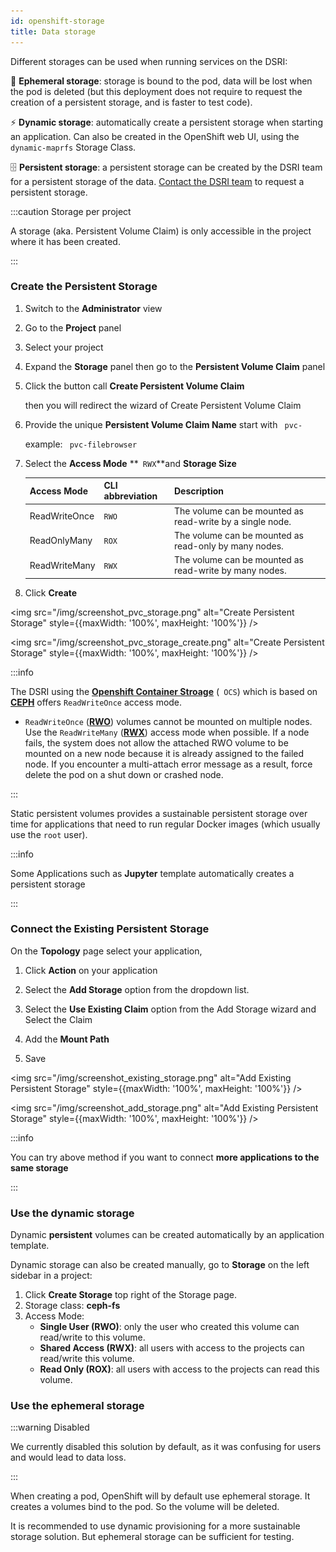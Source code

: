 ```yaml
---
id: openshift-storage
title: Data storage
---
```


Different storages can be used when running services on the DSRI:

🦋 **Ephemeral storage**: storage is bound to the pod, data will be lost when the pod is deleted (but this deployment does not require to request the creation of a persistent storage, and is faster to test code).

⚡ **Dynamic storage**:  automatically create a persistent storage when starting an application. Can also be created in the OpenShift web UI, using the `dynamic-maprfs` Storage Class.

🗄️ **Persistent storage**:  a persistent storage can be created by the DSRI team for a persistent storage of the data. [Contact the DSRI team](/help) to request a persistent storage. 

:::caution Storage per project

A storage (aka. Persistent Volume Claim) is only accessible in the project where it has been created.

:::

### Create the Persistent Storage

1. Switch to the **Administrator** view

2. Go to the **Project** panel 

3. Select your project

4. Expand the **Storage** panel then go to the **Persistent Volume Claim** panel

5. Click the button call **Create Persistent Volume Claim**

   then you will redirect the wizard of Create Persistent Volume Claim 

6. Provide the unique **Persistent Volume Claim Name** start with ` pvc-` 

   example: ` pvc-filebrowser`

7. Select the **Access Mode** **` RWX`**and **Storage Size**

   | Access Mode   | CLI abbreviation | Description                                               |
   | :------------ | :--------------- | :-------------------------------------------------------- |
   | ReadWriteOnce | `RWO`            | The volume can be mounted as read-write by a single node. |
   | ReadOnlyMany  | `ROX`            | The volume can be mounted as read-only by many nodes.     |
   | ReadWriteMany | `RWX`            | The volume can be mounted as read-write by many nodes.    |

8. Click **Create**

<img src="/img/screenshot_pvc_storage.png" alt="Create Persistent Storage" style={{maxWidth: '100%', maxHeight: '100%'}} />



<img src="/img/screenshot_pvc_storage_create.png" alt="Create Persistent Storage" style={{maxWidth: '100%', maxHeight: '100%'}} />

:::info 

The DSRI using the [**Openshift Container Stroage**](https://www.openshift.com/products/container-storage/) (` OCS`)  which is based on [**CEPH**](https://ceph.io/ceph-storage/) offers `ReadWriteOnce` access mode. 

* `ReadWriteOnce` ([**RWO**](https://docs.openshift.com/container-platform/4.6/storage/understanding-persistent-storage.html)) volumes cannot be mounted on multiple nodes. Use the `ReadWriteMany` ([**RWX**](https://docs.openshift.com/container-platform/4.6/storage/understanding-persistent-storage.html)) access mode when possible. If a node fails, the system does not allow the attached RWO volume to be mounted on a new node because it is already assigned to the failed node. If you encounter a multi-attach error message as a result, force delete the pod on a shut down or crashed node. 

:::

Static persistent volumes provides a sustainable persistent storage over time for applications that need to run regular Docker images (which usually use the `root` user).

:::info 

Some Applications such as **Jupyter** template automatically creates a persistent storage

:::

### Connect the Existing Persistent Storage

On the **Topology** page select your application,

1. Click **Action** on your application

2. Select the **Add Storage** option from the dropdown list.

3. Select the **Use Existing Claim** option from the Add Storage wizard and Select the Claim

4. Add the **Mount Path**

5. Save

<img src="/img/screenshot_existing_storage.png" alt="Add Existing Persistent Storage" style={{maxWidth: '100%', maxHeight: '100%'}} />

<img src="/img/screenshot_add_storage.png" alt="Add Existing Persistent Storage" style={{maxWidth: '100%', maxHeight: '100%'}} />

:::info

You can try above method if you want to connect **more applications to the same storage**

:::

### Use the dynamic storage

Dynamic **persistent** volumes can be created automatically by an application template.

Dynamic storage can also be created manually, go to **Storage** on the left sidebar in a project:

1. Click **Create Storage** top right of the Storage page.
2. Storage class: **ceph-fs**
3. Access Mode:
   * **Single User (RWO)**: only the user who created this volume can read/write to this volume.
   * **Shared Access (RWX)**: all users with access to the projects can read/write this volume.
   * **Read Only (ROX)**: all users with access to the projects can read this volume.

### Use the ephemeral storage

:::warning Disabled

We currently disabled this solution by default, as it was confusing for users and would lead to data loss.

:::

When creating a pod, OpenShift will by default use ephemeral storage. It creates a volumes bind to the pod. So the volume will be deleted.

It is recommended to use dynamic provisioning for a more sustainable storage solution. But ephemeral storage can be sufficient for testing.